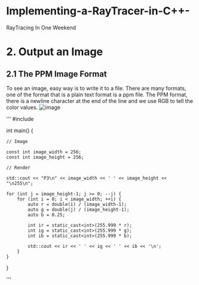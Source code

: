 # Implementing-a-RayTracer-in-C++-
RayTracing In One Weekend


# 2. Output an Image
## 2.1 The PPM Image Format
To see an image, easy way is to write it to a file. There are many formats, one of the format that is a plain text format is a ppm file.
The PPM format, there is a newline character at the end of the line and we use RGB to tell the color values.
![image](https://user-images.githubusercontent.com/48233453/147514065-4ded59b2-ab3c-40ec-ab19-058df4ad7e4a.png)

'''
#include <iostream>

int main() {

    // Image

    const int image_width = 256;
    const int image_height = 256;

    // Render

    std::cout << "P3\n" << image_width << ' ' << image_height << "\n255\n";

    for (int j = image_height-1; j >= 0; --j) {
        for (int i = 0; i < image_width; ++i) {
            auto r = double(i) / (image_width-1);
            auto g = double(j) / (image_height-1);
            auto b = 0.25;

            int ir = static_cast<int>(255.999 * r);
            int ig = static_cast<int>(255.999 * g);
            int ib = static_cast<int>(255.999 * b);

            std::cout << ir << ' ' << ig << ' ' << ib << '\n';
        }
    }
}

'''
